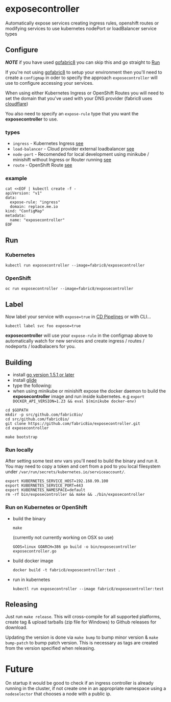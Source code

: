 # exposecontroller

Automatically expose services creating ingress rules, openshift routes or modifying services to use kubernetes nodePort or loadBalancer service types


## Configure

___NOTE___ if you have used [gofabric8](https://github.com/fabric8io/gofabric8) you can skip this and go straight to [Run](#run)

If you're not using [gofabric8](https://github.com/fabric8io/gofabric8) to setup your environment then you'll need to create a `configmap` in oder to specify the approach `exposecontroller` will use to configure accessing your services.

When using either Kubernetes Ingress or OpenShift Routes you will need to set the domain that you've used with your DNS provider (fabric8 uses [cloudflare](https://www.cloudflare.com))

You also need to specify an `expose-rule` type that you want the __exposecontroller__ to use.

### types
- `ingress` - Kubernetes Ingress [see](http://kubernetes.io/docs/user-guide/ingress/)
- `load-balancer` - Cloud provider external loadbalancer [see](http://kubernetes.io/docs/user-guide/load-balancer/)
- `node-port` - Recomended for local development using minikube / minishift without Ingress or Router running [see](http://kubernetes.io/docs/user-guide/services/#type-nodeport)
- `route` - OpenShift Route [see](https://docs.openshift.com/enterprise/3.2/dev_guide/routes.html)

### example

```
cat <<EOF | kubectl create -f -
apiVersion: "v1"
data:
  expose-rule: "ingress"
  domain: replace.me.io
kind: "ConfigMap"
metadata:
  name: "exposecontroller"
EOF
```

## Run

### Kubernetes
```
kubectl run exposecontroller --image=fabric8/exposecontroller
```
### OpenShift
```
oc run exposecontroller --image=fabric8/exposecontroller
```

## Label

Now label your service with `expose=true` in [CD Pipelines](https://blog.fabric8.io/create-and-explore-continuous-delivery-pipelines-with-fabric8-and-jenkins-on-openshift-661aa82cb45a#.lx020ys70) or with CLI...

```
kubectl label svc foo expose=true
```

__exposecontroller__ will use your `expose-rule` in the configmap above to automatically watch for new services and create ingress / routes / nodeports / loadbalacers for you.

## Building

 * install [go version 1.5.1 or later](https://golang.org/doc/install)
 * install [glide](https://github.com/Masterminds/glide#install)
 * type the following:
 * when using minikube or minishift expose the docker daemon to build the __exposecontroller__ image and run inside kubernetes.  e.g  `export DOCKER_API_VERSION=1.23 && eval $(minikube docker-env)`

```
cd $GOPATH
mkdir -p src/github.com/fabric8io/
cd src/github.com/fabric8io/
git clone https://github.com/fabric8io/exposecontroller.git
cd exposecontroller

make bootstrap
```

### Run locally

After setting some test env vars you'll need to build the binary and run it.  You may need to copy a token and cert from a pod to you local filesystem under `/var/run/secrets/kubernetes.io/serviceaccount/`.

    export KUBERNETES_SERVICE_HOST=192.168.99.100
    export KUBERNETES_SERVICE_PORT=443
    export KUBERNETES_NAMESPACE=default
    rm -rf bin/exposecontroller && make && ./bin/exposecontroller


### Run on Kubernetes or OpenShift

 * build the binary

    `make` 
     
    (currently not currently working on OSX so use)
     
    `GOOS=linux GOARCH=386 go build -o bin/exposecontroller exposecontroller.go`

 * build docker image

     `docker build -t fabric8/exposecontroller:test .`

 * run in kubernetes

     `kubectl run exposecontroller --image fabric8/exposecontroller:test `

## Releasing

Just run `make release`. This will cross-compile for all supported platforms, create tag & upload tarballs (zip file for Windows) to Github releases for download.

Updating the version is done via `make bump` to bump minor version & `make bump-patch` to bump patch version. This is necessary as tags are created from the version specified when releasing.

# Future

On startup it would be good to check if an ingress controller is already running in the cluster, if not create one in an appropriate namespace using a `nodeselector` that chooses a node with a public ip.

